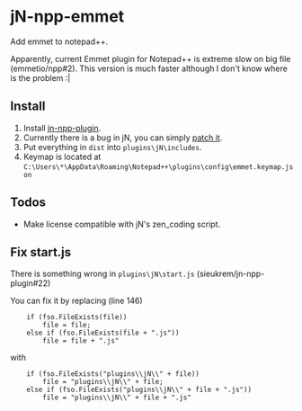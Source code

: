 jN-npp-emmet
============
Add emmet to notepad++.

Apparently, current Emmet plugin for Notepad++ is extreme slow on big file (emmetio/npp#2). This version is much faster although I don't know where is the problem :|

Install
-------
1. Install [jn-npp-plugin](https://github.com/sieukrem/jn-npp-plugin).
2. Currently there is a bug in jN, you can simply [patch it](#fix-start-js).
3. Put everything in `dist` into `plugins\jN\includes`.
4. Keymap is located at `C:\Users\*\AppData\Roaming\Notepad++\plugins\config\emmet.keymap.json`

Todos
-----
* Make license compatible with jN's zen_coding script.

Fix start.js
------------
There is something wrong in `plugins\jN\start.js` (sieukrem/jn-npp-plugin#22)

You can fix it by replacing (line 146)
```
	if (fso.FileExists(file))
		file = file;
	else if (fso.FileExists(file + ".js"))
		file = file + ".js"
```
with
```
	if (fso.FileExists("plugins\\jN\\" + file))
		file = "plugins\\jN\\" + file;
	else if (fso.FileExists("plugins\\jN\\" + file + ".js"))
		file = "plugins\\jN\\" + file + ".js"
```
